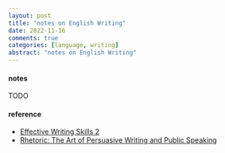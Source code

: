 ```yaml
---
layout: post
title: "notes on English Writing"
date: 2022-11-16
comments: true
categories: [language, writing]
abstract: "notes on English Writing"
---
```


#### notes  
TODO  


#### reference
* [Effective Writing Skills 2](https://soul2.hkuspace.hku.hk/course/view.php?id=130259)  
* [Rhetoric: The Art of Persuasive Writing and Public Speaking](https://learning.edx.org/course/course-v1:HarvardX+AESTHINT15+1T2022/home)